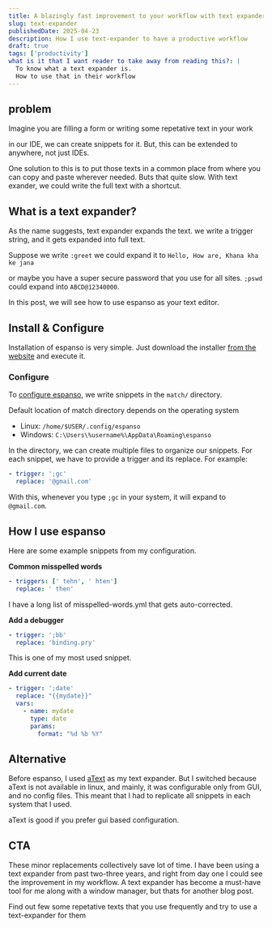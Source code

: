 ```yaml
---
title: A blazingly fast improvement to your workflow with text expander
slug: text-expander
publishedDate: 2025-04-23
description: How I use text-expander to have a productive workflow
draft: true
tags: ['productivity']
what is it that I want reader to take away from reading this?: |
  To know what a text expander is.
  How to use that in their workflow
---
```


## problem

<!-- ⭐️ use story telling; add some story depicting the problem and scenario -->

Imagine you are filling a form or writing some repetative text in your work

in our IDE, we can create snippets for it. But, this can be extended to anywhere, not just IDEs.

One solution to this is to put those texts in a common place from where you can copy and paste wherever needed. Buts that quite slow. With text exander, we could write the full text with a shortcut.

## What is a text expander?

As the name suggests, text expander expands the text.
we write a trigger string, and it gets expanded into full text.

Suppose we write `:greet` we could expand it to `Hello, How are, Khana kha ke jana`

or maybe you have a super secure password that you use for all sites. `;pswd` could expand into `ABCD@12340000`.

In this post, we will see how to use espanso as your text editor.

## Install & Configure

Installation of espanso is very simple. Just download the installer [from the website][install-page] and execute it.

### Configure

To [configure espanso][configuration], we write snippets in the `match/` directory.

Default location of match directory depends on the operating system
- Linux:  `/home/$USER/.config/espanso`
- Windows: `C:\Users\%username%\AppData\Roaming\espanso`

In the directory, we can create multiple files to organize our snippets. For each snippet, we have to provide a trigger and its replace.
For example:

```yml
- trigger: ';gc'
  replace: '@gmail.com'
```
With this, whenever you type `;gc` in your system, it will expand to `@gmail.com`.

## How I use espanso

Here are some example snippets from my configuration.

**Common misspelled words**

```yml
- triggers: [' tehn', ' hten']
  replace: ' then'
```
I have a long list of misspelled-words.yml that gets auto-corrected.

**Add a debugger**

```yml
- trigger: ';bb'
  replace: 'binding.pry'
```

This is one of my most used snippet.

**Add current date**
```yml
- trigger: ';date'
  replace: "{{mydate}}"
  vars:
    - name: mydate
      type: date
      params:
        format: "%d %b %Y"
```

## Alternative

Before espanso, I used [aText][atext] as my text expander. But I switched because aText is not available in linux, and mainly, it was configurable only from GUI, and no config files. This meant that I had to replicate all snippets in each system that I used.

aText is good if you prefer gui based configuration.

## CTA

These minor replacements collectively save lot of time. I have been using a text expander from past two-three years, and right from day one I could see the improvement in my workflow. A text expander has become a must-have tool for me along with a window manager, but thats for another blog post.

Find out few some repetative texts that you use frequently and try to use a text-expander for them

[install-page]:<https://espanso.org/install>
[configuration]:<https://espanso.org/docs/configuration/basics>
[atext]:<https://www.trankynam.com/atext>
